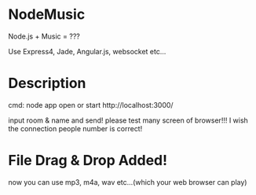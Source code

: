 NodeMusic
=========

Node.js + Music = ???

Use Express4, Jade, Angular.js, websocket etc...

<h1>Description</h1>
cmd:
node app
open or start http://localhost:3000/


input room & name and send!
please test many screen of browser!!!
I wish the connection people number is correct!

<h1>File Drag & Drop Added!</h1>
now you can use mp3, m4a, wav etc...(which your web browser can play)


